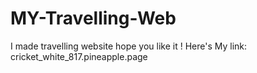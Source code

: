 # MY-Travelling-Web
I made travelling website hope you like it !
Here's My link: cricket_white_817.pineapple.page
